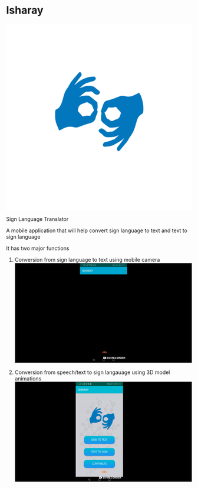 # Isharay
![Isharay](media/logo.png)

Sign Language Translator


A mobile application that will help convert sign language to text and text to sign language


 It has two major functions
1. Conversion from sign language to text using mobile camera
![Sign to Text](media/signtotext.gif)


2. Conversion from speech/text to sign langauage using 3D model animations
![Text to Sign](media/texttosign.gif)


